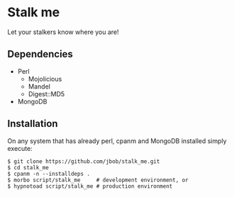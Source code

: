 # Stalk me

Let your stalkers know where you are!

## Dependencies

* Perl
  * Mojolicious
  * Mandel
  * Digest::MD5
* MongoDB

## Installation

On any system that has already perl, cpanm and MongoDB installed simply execute:

    $ git clone https://github.com/jbob/stalk_me.git
    $ cd stalk_me
    $ cpanm -n --installdeps .
    $ morbo script/stalk_me     # development environment, or
    $ hypnotoad script/stalk_me # production environment
